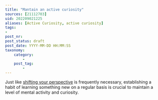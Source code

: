 ```yaml
---
title: "Mantain an active curiosity"
sources: [21112703]
uid: 202209021225
aliases: [Active Curiosity, active curiosity]
tags:
-
post_nr:
post_status: draft
post_date: YYYY-MM-DD HH:MM:SS
taxonomy:
    category:
        -
    post_tag:
        -
---
```


Just like [shifting your perspective](perspective-shifts.md) is frequently necessary, establishing a habit of learning something new on a regular basis is crucial to maintain a level of mental activity and curiosity.